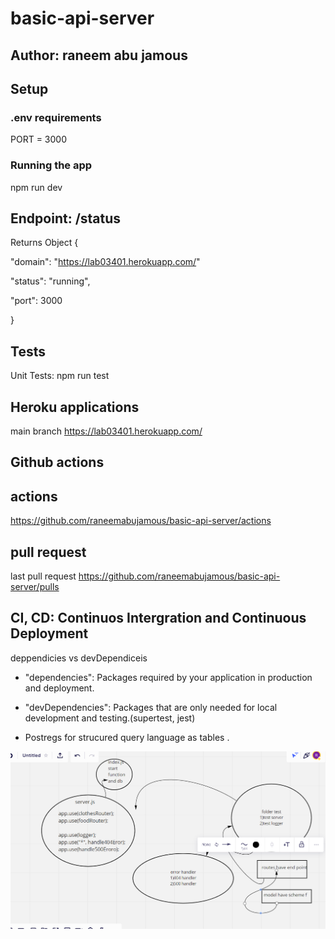 # basic-api-server

## Author: raneem abu jamous

## Setup

### .env requirements

PORT = 3000

### Running the app

npm run dev

## Endpoint: /status

Returns Object
{

"domain": "https://lab03401.herokuapp.com/"

"status": "running",

"port": 3000

}

## Tests

Unit Tests: npm run test

## Heroku applications

main branch
https://lab03401.herokuapp.com/

## Github actions

## actions

https://github.com/raneemabujamous/basic-api-server/actions

## pull request

last pull request https://github.com/raneemabujamous/basic-api-server/pulls

## CI, CD: Continuos Intergration and Continuous Deployment

deppendicies vs devDependiceis

- "dependencies": Packages required by your application in production and deployment.

- "devDependencies": Packages that are only needed for local development and testing.(supertest, jest)

- Postregs for strucured query language as tables .

![sumrization](lab0340002.png)
